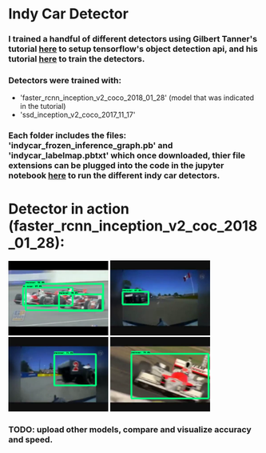 # Indy Car Detector

### I trained a handful of different detectors using Gilbert Tanner's tutorial [here](https://gilberttanner.com/blog/installing-the-tensorflow-object-detection-api) to setup tensorflow's object detection api, and his tutorial [here](https://gilberttanner.com/blog/creating-your-own-objectdetector) to train the detectors.

### Detectors were trained with:
*  'faster_rcnn_inception_v2_coco_2018_01_28' (model that was indicated in the tutorial)
*  'ssd_inception_v2_coco_2017_11_17'

### Each folder includes the files: 'indycar_frozen_inference_graph.pb' and 'indycar_labelmap.pbtxt' which once downloaded, thier file extensions can be plugged into the code in the jupyter notebook [here](https://gilberttanner.com/blog/creating-your-own-objectdetector) to run the different indy car detectors.


# Detector in action (faster_rcnn_inception_v2_coc_2018_01_28):
<p float = "left">
  <img src="https://github.com/vism2889/RAS_PROJECTS/blob/master/images/indycar_detector1.png" width="200" />
  <img src="https://github.com/vism2889/RAS_PROJECTS/blob/master/images/indycar_detector2.png" width="200" />
  <img src="https://github.com/vism2889/RAS_PROJECTS/blob/master/images/indycar_detector3.png" width="200" />
  <img src="https://github.com/vism2889/RAS_PROJECTS/blob/master/images/indycar_detector4.png" width="200" />
</p>

### TODO: upload other models, compare and visualize accuracy and speed.
